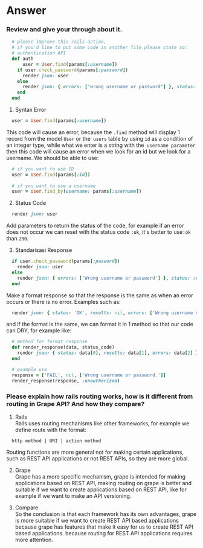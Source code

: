# Answer
### Review and give your through about it.
```ruby
  # please improve this rails action,
  # if you'd like to put some code in another file please state so:
  # authentication API
  def auth
      user = User.find(params[:username])
    if user.check_password(params[:password])
      render json: user
    else
      render json: { errors: ["wrong username or password"] }, status: :unauthorized
    end
  end
```

1. Syntax Error
```ruby
  user = User.find(params[:username])
```
This code will cause an error, because the `.find` method will display 1 record from the model
`User` or the` users` table by using `id` as a condition of an integer type, while what we enter is a string with the` username parameter` then this code will cause an error when we look for an id but we look for a username.
We should be able to use:

```ruby
  # if you want to use ID
  user = User.find(params[:id])
  
  # if you want to use a username
  user = User.find_by(username: params[:username])
```

2. Status Code
```ruby
  render json: user
```
Add parameters to return the status of the code, for example if an error does not occur we can reset
with the status code `:ok`, it's better to use`:ok` than `200`.

3. Standarisasi Response
```ruby
  if user.check_password(params[:pasword])
    render json: user
  else
    render json: { errors: ['Wrong username or password'] }, status: :unauthorized
  end
```
Make a format response so that the response is the same as when an error occurs or there is no error.
Examples such as:
```ruby
  render json: { status: 'OK', results: nil, errors: ['Wrong username or password.'] }`  
```
and if the format is the same, we can format it in 1 method so that our code can DRY, for example like:
```ruby
  # method for format response
  def render_response(data, status_code)
    render json: { status: data[0], results: data[1], errors: data[2] }, status: status_code
  end

  # example use
  response = ['FAIL', nil, ['Wrong username or password.']]
  render_response(response, :unauthorized)
```

### Please explain how rails routing works, how is it different from routing in Grape API? And how they compare?

1. Rails  
Rails uses routing mechanisms like other frameworks,
for example we define route with the format: 
```
  http method | URI | action method 
```
Routing functions are more general not for making certain applications, such as REST API applications or not REST APIs, so they are more global.

2. Grape  
Grape has a more specific mechanism, grape is intended for making applications based on REST API,
making routing on grape is better and suitable if we want to create applications based on REST API,
like for example if we want to make an API versioning.

3. Compare  
So the conclusion is that each framework has its own advantages, grape is more suitable if we want to create REST API based applications
because grape has features that make it easy for us to create REST API based applications.
because routing for REST API applications requires more attention.  


